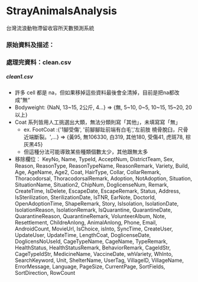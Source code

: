 # StrayAnimalsAnalysis
 台灣流浪動物滯留收容所天數預測系統
 
### 原始資料及描述：

### 處理完資料：clean.csv
##### clean1.csv
- 許多 cell 都是 na，但如果移掉這些資料最後會全清掉，目前是把na都改成”無“
- Bodyweight: {NaN, 13~15, 2公斤, 4...} => {無, 5~10, 0~5, 10~15, 15~20, 20以上}
- Coat 系列皆用人工挑選出大類，無法分類則寫「其他」，未填寫寫「無」
  - ex. FootCoat :{'1腳受傷', '前腳腳趾前端有白毛','左前肢 橈骨脫臼，尺骨近端斷裂。',...} => {黃95, 無106330, 白319, 其他180, 受傷41, 虎斑78, 棕灰黑45}
  - 但這種分法可能導致某些種類個數太少，其他跟無太多
- 移除欄位：
  KeyNo, Name, TypeId, AcceptNum, DistrictTeam, Sex, Reason, ReasonType, ReasonTypeName, ReasonRemark, Variety, Build, Age, AgeName, Age2, Coat, HairType, Collar, CollarRemark, Thoracodorsal, ThoracodorsalRemark, Adoption, NotAdoption, Situation, SituationName, Situation2, ChipNum, DoglicenseNum, Remark, CreateTime, IsDelete, EscapeDate, EscapeRemark, Status, Address, IsSterilization, SterilizationDate, IsTNR, EarNote, DoctorId, OpenAdoptionTime, ShapeRemark, Story, IsIsolation, IsolationDate, IsolationReason, IsolationRemark, IsQuarantine, QuarantineDate, QuarantineReason, QuarantineRemark, VolunteerAlbum, Note, Resettlement, ChildreAnlong, AnimalAnlong, Phone, Email, AndroidCount, MovieUrl, IsChoice, isInto, SyncTime, CreateUser, UpdateUser, UpdateTime, LengthCoat, DoglicenseDate, DoglicensNoUseId, CageTypeName, CageName, TypeRemark, HealthStatus, HealthStatusRemark, BehaviorRemark, CageIdStr, CageTypeIdStr, MedicineName, VaccineDate, whVariety, WhInto, SearchKeyword, Unit, ShelterName, UserTag, VillageID, VillageName, ErrorMessage, Language, PageSize, CurrentPage, SortFields, SortDirection, RowCount
